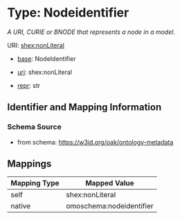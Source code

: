 # Type: Nodeidentifier




_A URI, CURIE or BNODE that represents a node in a model._



URI: [shex:nonLiteral](http://www.w3.org/ns/shex#nonLiteral)

* [base](https://w3id.org/linkml/base): NodeIdentifier

* [uri](https://w3id.org/linkml/uri): shex:nonLiteral

* [repr](https://w3id.org/linkml/repr): str








## Identifier and Mapping Information







### Schema Source


* from schema: https://w3id.org/oak/ontology-metadata




## Mappings

| Mapping Type | Mapped Value |
| ---  | ---  |
| self | shex:nonLiteral |
| native | omoschema:nodeidentifier |



